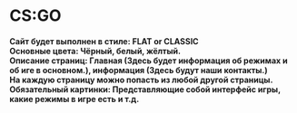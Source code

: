 <h1> CS:GO </h1>
<h4> Сайт будет выполнен в стиле: FLAT or CLASSIC
<br>
Основные цвета: Чёрный, белый, жёлтый.
<br>
Описание страниц: Главная (Здесь будет информация об режимах и об иге в основном.), информация (Здесь будут наши контакты.)
<br>
На каждую страницу можно попасть из любой другой страницы.
<br>
Обязательный картинки: Представляющие собой интерфейс игры, какие режимы в игре есть и т.д.<h4>
